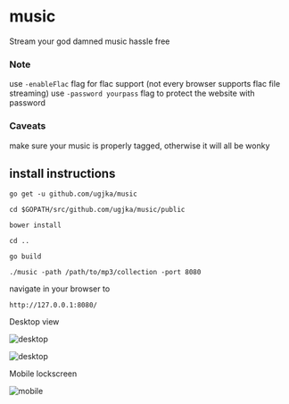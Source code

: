 # music
Stream your god damned music hassle free

### Note
use `-enableFlac` flag for flac support (not every browser supports flac file streaming)
use `-password yourpass` flag to protect the website with password

### Caveats
make sure your music is properly tagged, otherwise it will all be wonky

## install instructions

`go get -u github.com/ugjka/music`

`cd $GOPATH/src/github.com/ugjka/music/public`

`bower install`

`cd ..`

`go build`

`./music -path /path/to/mp3/collection -port 8080`

navigate in your browser to

`http://127.0.0.1:8080/`

Desktop view

![desktop](https://img.ugjka.net/1EICevTL.png)

![desktop](https://img.ugjka.net/FNYRvlRF.png)

Mobile lockscreen

![mobile](https://img.ugjka.net/WAeNnJ3q.png)
